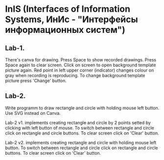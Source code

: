 # InIS (Interfaces of Information Systems, ИнИс - "Интерфейсы информационных систем")

## Lab-1. 
There's canva for drawing. Press Space to show recorded drawings. Press Space again to clear screen. 
Click on screen to open background template picture again. 
Red point in left upper corner (indicator) changes colour on gray when recording is reproducing.
To change background template picture press 'Change' button.

## Lab-2.
Write programm to draw rectangle and circle with holding mouse left button. Use SVG instead on Canva.

Lab-2 v1. implements creating rectangle and circle by 2 points setted by clicking with left button of mouse.
To switch between rectangle and circle click on rectangle and circle buttons. To clear screen click on 'Clear' button.

Lab-2 v2. implements creating rectangle and circle with holding mouse left button.
To switch between rectangle and circle click on rectangle and circle buttons. To clear screen click on 'Clear' button.
